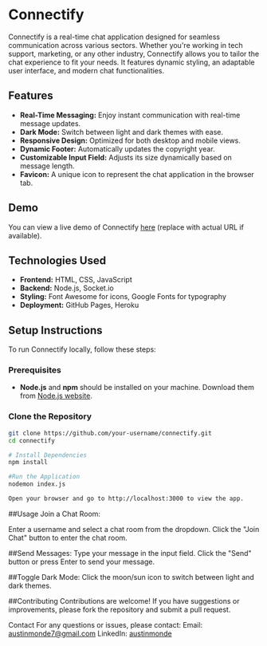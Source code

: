 # Connectify

Connectify is a real-time chat application designed for seamless communication across various sectors. Whether you're working in tech support, marketing, or any other industry, Connectify allows you to tailor the chat experience to fit your needs. It features dynamic styling, an adaptable user interface, and modern chat functionalities.

## Features

- **Real-Time Messaging:** Enjoy instant communication with real-time message updates.
- **Dark Mode:** Switch between light and dark themes with ease.
- **Responsive Design:** Optimized for both desktop and mobile views.
- **Dynamic Footer:** Automatically updates the copyright year.
- **Customizable Input Field:** Adjusts its size dynamically based on message length.
- **Favicon:** A unique icon to represent the chat application in the browser tab.

## Demo

You can view a live demo of Connectify [here](#) (replace with actual URL if available).

## Technologies Used

- **Frontend:** HTML, CSS, JavaScript
- **Backend:** Node.js, Socket.io
- **Styling:** Font Awesome for icons, Google Fonts for typography
- **Deployment:** GitHub Pages, Heroku

## Setup Instructions

To run Connectify locally, follow these steps:

### Prerequisites

- **Node.js** and **npm** should be installed on your machine. Download them from [Node.js website](https://nodejs.org/).

### Clone the Repository

```bash
git clone https://github.com/your-username/connectify.git
cd connectify

# Install Dependencies
npm install

#Run the Application
nodemon index.js

Open your browser and go to http://localhost:3000 to view the app.
```

##Usage
Join a Chat Room:

Enter a username and select a chat room from the dropdown.
Click the "Join Chat" button to enter the chat room.

##Send Messages:
Type your message in the input field.
Click the "Send" button or press Enter to send your message.

##Toggle Dark Mode:
Click the moon/sun icon to switch between light and dark themes.

##Contributing
Contributions are welcome! If you have suggestions or improvements, please fork the repository and submit a pull request.

Contact
For any questions or issues, please contact:
Email: austinmonde7@gmail.com
LinkedIn: [austinmonde](https://www.linkedin.com/in/austinmonde/)
